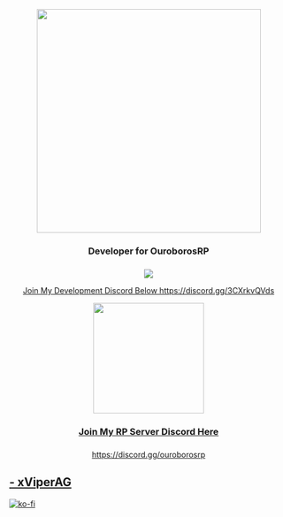 <div align="center">
  <kbd>
  <img src="https://media.discordapp.net/attachments/420673025214644236/1011442827043012658/xViperAG_2.png" width="405">
  </kbd>
  <h3 align="center">Developer for OuroborosRP<h3>
</div>
<p align="center">
  <tr>
    <td align="center" style="padding=0;width=50%;">
      <a href="https://github.com/xViperAG">
      <img src="https://github-readme-stats.vercel.app/api/?username=xViperAG&theme=dark&show_icons=true"/>
    </td>
  </tr>
</p>
<p align="center">
Join My Development Discord Below
https://discord.gg/3CXrkvQVds
</p>
<div align="center">
  <kbd>
  <img src="https://media.discordapp.net/attachments/996342018127175751/1001672364813189231/ouroborosresized.png" width="200">
  </kbd>
  <h3 align="center">Join My RP Server Discord Here<h3>
</div>
<p align="center">
https://discord.gg/ouroborosrp
</p>

## - xViperAG
[![ko-fi](https://ko-fi.com/img/githubbutton_sm.svg)](https://ko-fi.com/xviperag)

<!--### Hi there 👋
**xViperAG/xViperAG** is a ✨ _special_ ✨ repository because its `README.md` (this file) appears on your GitHub profile.

Here are some ideas to get you started:

- 🔭 I’m currently working on ...
- 🌱 I’m currently learning ...
- 👯 I’m looking to collaborate on ...
- 🤔 I’m looking for help with ...
- 💬 Ask me about ...
- 📫 How to reach me: ...
- 😄 Pronouns: ...
- ⚡ Fun fact: ...
-->
